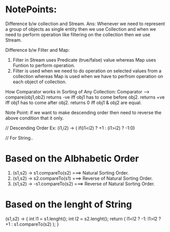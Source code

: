 # NotePoints:

Difference b/w collection and Stream.
Ans: Whenever we need to represent a group of objects as single entity then we use Collection and when we need to perform operation like filtering on the collection then we use Stream.

Difference b/w Filter and Map:

1. Filter in Stream uses Predicate (true/false) value whereas Map uses Funtion to perform operation. 
2. Filter is used when we need to do operation on selected values from a collection whereas Map is used when we have to perfrom operation on each object of collection.

How Comparator works in Sorting of Any Collection:
  Comparator --> compare(obj1,ob2)
    returns -ve iff obj1 has to come before obj2.
    returns +ve iff obj1 has to come after obj2.
    returns 0 iff obj1 & obj2 are equal.
    
Note Point: if we want to make descending order then need to reverse the above condition that it only.

// Descending Order
Ex: (i1,i2) -> ( if(i1<i2) ? +1 : (i1>i2) ? -1:0)

// For String..
# Based on the Albhabetic Order
1. (s1,s2) -> s1.compareTo(s2) ===> Natural Sorting Order.
2. (s1,s2) -> s2.compareTo(s1) ===> Reverse of Natural Sorting Order.
3. (s1,s2) -> -s1.compareTo(s2) ===> Reverse of Natural Sorting Order.

# Based on the lenght of String
(s1,s2) -> {
  int l1 = s1.lenght();
  int l2 = s2.lenght();
  return ( l1<l2 ? -1: l1>l2 ? +1 : s1.compareTo(s2) );
}
